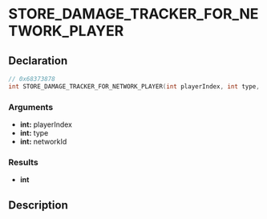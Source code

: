 # STORE_DAMAGE_TRACKER_FOR_NETWORK_PLAYER

## Declaration
```cpp
// 0x68373878
int STORE_DAMAGE_TRACKER_FOR_NETWORK_PLAYER(int playerIndex, int type, int networkId);
```

### Arguments
- **int:** playerIndex
- **int:** type
- **int:** networkId

### Results
- **int**

## Description
